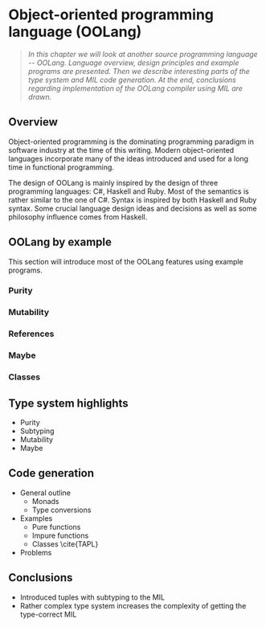 # Object-oriented programming language (OOLang)

> *In this chapter we will look at another source programming language --
> OOLang. Language overview, design principles and example programs are
> presented. Then we describe interesting parts of the type system and MIL code
> generation. At the end, conclusions regarding implementation of the OOLang
> compiler using MIL are drawn.*

## Overview

Object-oriented programming is the dominating programming paradigm in software
industry at the time of this writing.
Modern object-oriented languages incorporate many of the ideas introduced and
used for a long time in functional programming.

The design of OOLang is mainly inspired by the design of three programming
languages: C#, Haskell and Ruby. Most of the semantics is rather similar to the
one of C#. Syntax is inspired by both Haskell and Ruby syntax. Some crucial
language design ideas and decisions as well as some philosophy influence comes
from Haskell.

## OOLang by example

This section will introduce most of the OOLang features using example programs.

### Purity

### Mutability

### References

### Maybe

### Classes

## Type system highlights

* Purity
* Subtyping
* Mutability
* Maybe

## Code generation

* General outline
    + Monads
    + Type conversions
* Examples
    + Pure functions
    + Impure functions
    + Classes \cite{TAPL}
* Problems

## Conclusions

* Introduced tuples with subtyping to the MIL
* Rather complex type system increases the complexity of getting the
  type-correct MIL

